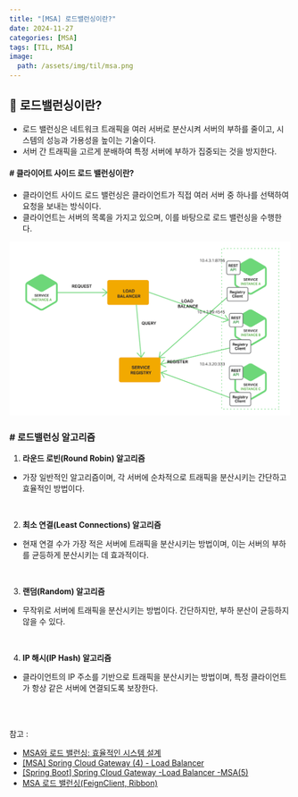 ```yaml
---
title: "[MSA] 로드밸런싱이란?"
date: 2024-11-27
categories: [MSA]
tags: [TIL, MSA]
image:
  path: /assets/img/til/msa.png
---
```


## 📍 로드밸런싱이란?

- 로드 밸런싱은 네트워크 트래픽을 여러 서버로 분산시켜 서버의 부하를 줄이고, 시스템의 성능과 가용성을 높이는 기술이다.
- 서버 간 트래픽을 고르게 분배하여 특정 서버에 부하가 집중되는 것을 방지한다.

#### # 클라이어트 사이드 로드 밸런싱이란?
- 클라이언트 사이드 로드 밸런싱은 클라이언트가 직접 여러 서버 중 하나를 선택하여 요청을 보내는 방식이다.
- 클라이언트는 서버의 목록을 가지고 있으며, 이를 바탕으로 로드 밸런싱을 수행한다.

![img](/assets/img/til/lb.png)


### # 로드밸런싱 알고리즘

1. **라운드 로빈(Round Robin) 알고리즘**
  - 가장 일반적인 알고리즘이며, 각 서버에 순차적으로 트래픽을 분산시키는 간단하고 효율적인 방법이다.
<br />

2. **최소 연결(Least Connections) 알고리즘**
  - 현재 연결 수가 가장 적은 서버에 트래픽을 분산시키는 방법이며, 이는 서버의 부하를 균등하게 분산시키는 데 효과적이다.
<br />

3. **랜덤(Random) 알고리즘**
  - 무작위로 서버에 트래픽을 분산시키는 방법이다. 간단하지만, 부하 분산이 균등하지 않을 수 있다.

<br />

4. **IP 해시(IP Hash) 알고리즘**
  - 클라이언트의 IP 주소를 기반으로 트래픽을 분산시키는 방법이며, 특정 클라이언트가 항상 같은 서버에 연결되도록 보장한다.

<br /><br />


참고 : 
- [MSA와 로드 밸런싱: 효율적인 시스템 설계](https://f-lab.kr/insight/msa-and-load-balancing-efficient-system-design-20240801)
- [[MSA] Spring Cloud Gateway (4) - Load Balancer](https://born2bedeveloper.tistory.com/59)
- [[Spring Boot] Spring Cloud Gateway -Load Balancer -MSA(5)](https://velog.io/@korea3611/Spring-Boot-Spring-Cloud-Gateway-Load-Balancer-MSA5)
- [MSA 로드 밸런싱(FeignClient, Ribbon)](https://velog.io/@qowl880/MSA-%EB%A1%9C%EB%93%9C-%EB%B0%B8%EB%9F%B0%EC%8B%B1FeignClient-Ribbon) 
